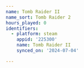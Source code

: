 ```yaml
---
name: Tomb Raider II
name_sort: Tomb Raider 2
hours_played: 0
identifiers:
  - platform: steam
    appid: '225300'
    name: Tomb Raider II
    synced_on: '2024-07-04'

---
```

